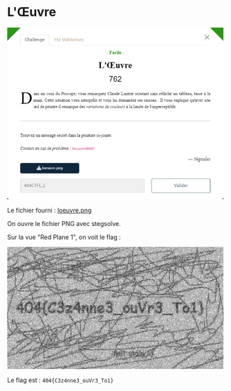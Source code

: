 # L'Œuvre

<img alt="énoncé du challenge" src="enonce.png" width=500>

Le fichier fourni : [loeuvre.png](loeuvre.png)

On ouvre le fichier PNG avec stegsolve.

Sur la vue "Red Plane 1", on voit le flag :

<img alt="PNG Red Plane 1" src="loeuvre-red_plane_1.bmp" width=500>

Le flag est : `404{C3z4nne3_ouVr3_To1}`
